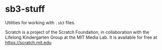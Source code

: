 # sb3-stuff

Utilities for working with `.sb3` files.

Scratch is a project of the Scratch Foundation, in collaboration with the
Lifelong Kindergarten Group at the MIT Media Lab. It is available for free at
<https://scratch.mit.edu>
